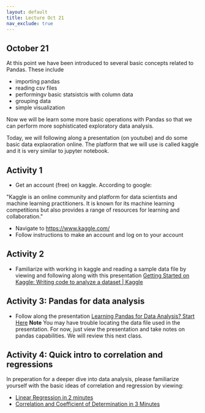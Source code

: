```yaml
---
layout: default
title: Lecture Oct 21
nav_exclude: true
---
```



October 21
---

At this point we have been introduced to several basic concepts related to Pandas. These include
 - importing pandas
 - reading csv files
 - performingv basic statsistcis with column data
 - grouping data
 - simple visualization

Now we will be learn some more basic operations with Pandas so that we can perform more sophisticated 
exploratory data analysis.

Today, we will following along a presentation (on youtube) and do some basic data explaoration online. The platform that we 
will use is called kaggle and it is very similar to jupyter notebook.


## Activity 1
- Get an account (free) on kaggle. According to google:

"Kaggle is an online community and platform for data scientists and machine learning practitioners.
It is known for its machine learning competitions but also provides a range of resources for 
learning and collaboration."

- Navigate to https://www.kaggle.com/
- Follow instructions to make an account and log on to your account

  
## Activity 2

- Familiarize with working in kaggle and reading a sample data file by viewing and following along with this presentation
  [Getting Started on Kaggle: Writing code to analyze a dataset | Kaggle ](https://www.youtube.com/watch?v=fvF2H85ko9c&list=PLqFaTIg4myu8gbDh6oBl7XRYNBlthpDEW&index=10)
  

## Activity 3: Pandas for data analysis
- Follow along the presentation [Learning Pandas for Data Analysis? Start Here](https://youtu.be/DkjCaAMBGWM?si=3tVnODD9V28CyuBV)
  **Note** You may have trouble locating the data file used in the presentation. For now, just view
  the presentation and take notes on pandas capabilities. We will review this next class.


## Activity 4: Quick intro to correlation and regressions
In preperation for a deeper dive into data analysis, please familiarize yourself with the basic ideas of correlation and regression by viewing:

- [ Linear Regression in 2 minutes ](https://youtu.be/CtsRRUddV2s?si=FCkapw9wL_9p0xTy)
- [Correlation and Coefficient of Determination in 3 Minutes](https://youtu.be/rijqfllOq6g?si=XSMagqCl3jDIY3Sj)
  
